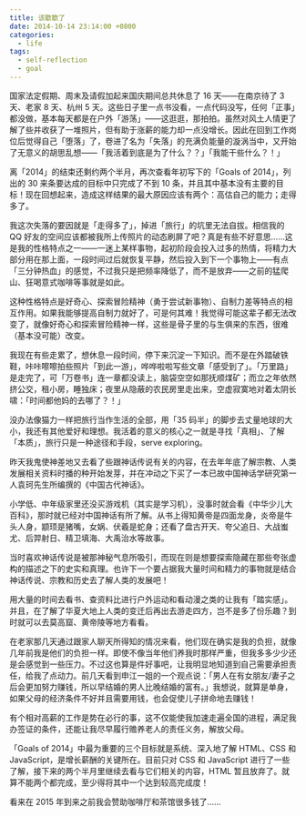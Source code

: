 ```yaml
---
title: 该歇歇了
date: 2014-10-14 23:14:00 +0800
categories:
  - life
tags:
  - self-reflection
  - goal
---
```


国家法定假期、周末及请假加起来国庆期间总共休息了 16 天——在南京待了 3 天、老家 8 天、杭州 5 天。这些日子里一点书没看，一点代码没写，任何「正事」都没做，基本每天都是在户外「游荡」——这逛逛，那拍拍。虽然对风土人情更了解了些并收获了一堆照片，但有助于涨薪的能力却一点没增长。因此在回到工作岗位后觉得自己「堕落」了，卷进了名为「失落」的充满负能量的漩涡当中，又开始了无意义的胡思乱想——「我活着到底是为了什么？？」「我能干些什么？！」

离「2014」的结束还剩约两个半月，再次查看年初写下的「Goals of 2014」，列出的 30 来条要达成的目标中只完成了不到 10 条，并且其中基本没有主要的目标！现在回想起来，造成这样结果的最大原因应该有两个：高估自己的能力；走得多了。

我这次失落的要因就是「走得多了」，掉进「旅行」的坑里无法自拔。相信我的 QQ 好友的空间应该都被我所上传照片的动态刷屏了吧？真是有些不好意思……这是我的性格特点之一——一迷上某样事物，起初阶段会投入过多的热情，将精力大部分用在那上面，一段时间过后就恢复平静，然后投入到下一个事物上——有点「三分钟热血」的感觉，不过我只是把频率降低了，而不是放弃——之前的猛爬山、狂喝意式咖啡等事就是如此。
 
这种性格特点是好奇心、探索冒险精神（勇于尝试新事物）、自制力差等特点的相互作用。如果我能够提高自制力就好了，可是何其难！我觉得可能这辈子都无法改变了，就像好奇心和探索冒险精神一样，这些是骨子里的与生俱来的东西，很难（基本没可能）改变。

我现在有些走累了，想休息一段时间，停下来沉淀一下知识。而不是在外踏破铁鞋，咔咔嚓嚓拍些照片「到此一游」，哗哗啦啦写些文章「感受到了」。「万里路」是走完了，可「万卷书」连一章都没读上，脑袋空空如那抚顺煤矿；而立之年依然挤公交，租小房，睡独床；夜里从隐蔽的农民房里走出来，空虚寂寞地对着太阴长啸：「时间都他妈的去哪了？！」

没办法像猫力一样把旅行当作生活的全部，用「35 码半」的脚步去丈量地球的大小，我还有其他爱好和理想。我活着的意义的核心之一就是寻找「真相」、了解「本质」，旅行只是一种途径和手段，serve exploring。

昨天我鬼使神差地又去看了些跟神话传说有关的内容，在去年年底了解宗教、人类发展相关资料时播的种开始发芽，并在冲动之下买了一本已故中国神话学研究第一人袁珂先生所编撰的《中国古代神话》。

小学低、中年级家里还没买游戏机（其实是学习机），没事时就会看《中华少儿大百科》，那时就已经对中国神话有所了解。从书上得知黄帝是四面龙身，炎帝是牛头人身，颛顼是猪嘴，女娲、伏羲是蛇身；还看了盘古开天、夸父追日、大战蚩尤、后羿射日、精卫填海、大禹治水等故事。

当时喜欢神话传说是被那神秘气息所吸引，而现在则是想要探索隐藏在那些夸张虚构的描述之下的史实和真理。也许下一个要占据我大量时间和精力的事物就是结合神话传说、宗教和历史去了解人类的发展吧！

用大量的时间去看书、查资料比进行户外运动和看动漫之类的让我有「踏实感」。并且，在了解了华夏大地上人类的变迁后再出去游走四方，岂不是多了份乐趣？到时就可以去莫高窟、黄帝陵等地方看看。

在老家那几天通过跟家人聊天所得知的情况来看，他们现在确实是我的负担，就像几年前我是他们的负担一样。即使不像当年他们养我时那样严重，但我多多少少还是会感觉到一些压力。不过这也算是件好事吧，让我明显地知道到自己需要承担责任，给我了点动力。前几天看到申江一姐的一个观点说：「男人在有女朋友/妻子之后会更加努力赚钱，所以早结婚的男人比晚结婚的富有。」我想说，就算是单身，如果父母的经济条件不好并且需要用钱，也会促使儿子拼命地去赚钱！

有个相对高薪的工作是势在必行的事，这不仅能使我加速走遍全国的进程，满足我办签证的条件，还能让我尽早履行赡养老人的责任义务，解放父母。

「Goals of 2014」中最为重要的三个目标就是系统、深入地了解 HTML、CSS 和 JavaScript，是增长薪酬的关键所在。目前只对 CSS 和 JavaScript 进行了一些了解，接下来的两个半月里继续去看与它们相关的内容，HTML 暂且放弃了。就算不能两个都完成，至少得将其中一个达到较高完成度！

看来在 2015 年到来之前我会赞助咖啡厅和茶馆很多钱了……
